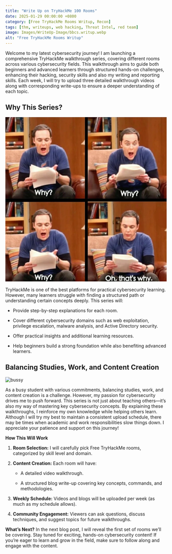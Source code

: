 ```yaml
---
title: "Write Up on TryHackMe 100 Rooms"
date: 2025-01-29 00:00:00 +0800
category: [Free TryHackMe Rooms Writup, Recon]
tags: [thm, writeups, web hacking, Threat Intel, red team]
image: Images/WriteUp-Image/bbcs.writup.webp
alt: "Free TryHackMe Rooms Writup"
---
```


Welcome to my latest cybersecurity journey! I am launching a comprehensive TryHackMe walkthrough series, covering different rooms across various cybersecurity fields. This walkthrough aims to guide both beginners and advanced learners through structured hands-on challenges, enhancing their hacking, security skills and also my writing and reporting skills. Each week, I will try to upload three detailed walkthrough videos along with corresponding write-ups to ensure a deeper understanding of each topic.

## **Why This Series?** 

![Why](Images/why.webp)

TryHackMe is one of the best platforms for practical cybersecurity learning. However, many learners struggle with finding a structured path or understanding certain concepts deeply. This series will:

- Provide step-by-step explanations for each room.
    
- Cover different cybersecurity domains such as web exploitation, privilege escalation, malware analysis, and Active Directory security.
    
- Offer practical insights and additional learning resources.
    
- Help beginners build a strong foundation while also benefiting advanced learners.
    

## **Balancing Studies, Work, and Content Creation** 

![bussy](Images/yes-you-can-work-and-study-how-to-balance-part-time-work-and-academic-studies.gif)

As a busy student with various commitments, balancing studies, work, and content creation is a challenge. However, my passion for cybersecurity drives me to push forward. This series is not just about teaching others—it’s also my way of mastering key cybersecurity concepts. By explaining these walkthroughs, I reinforce my own knowledge while helping others learn. Although I will try my best to maintain a consistent upload schedule, there may be times when academic and work responsibilities slow things down. I appreciate your patience and support on this journey!

**How This Will Work**

1. **Room Selection:** I will carefully pick Free TryHackMe rooms, categorized by skill level and domain.
    
2. **Content Creation:** Each room will have:
    
    - A detailed video walkthrough.
        
    - A structured blog write-up covering key concepts, commands, and methodologies.
        
3. **Weekly Schedule:** Videos and blogs will be uploaded per week (as much as my schedule allows).
    
4. **Community Engagement:** Viewers can ask questions, discuss techniques, and suggest topics for future walkthroughs.
    


**What’s Next?** In the next blog post, I will reveal the first set of rooms we’ll be covering. Stay tuned for exciting, hands-on cybersecurity content! If you’re eager to learn and grow in the field, make sure to follow along and engage with the content.
